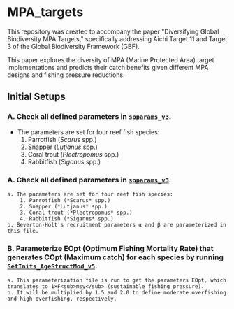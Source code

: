 # MPA_targets
This repository was created to accompany the paper "Diversifying Global Biodiversity MPA Targets," specifically addressing Aichi Target 11 and Target 3 of the Global Biodiversity Framework (GBF).

This paper explores the diversity of MPA (Marine Protected Area) target implementations and predicts their catch benefits given different MPA designs and fishing pressure reductions.

## Initial Setups
### A. Check all defined parameters in [`spparams_v3`](mains/spparams_v3.m).
- The parameters are set for four reef fish species:
    1. Parrotfish (*Scarus* spp.)
    2. Snapper (*Lutjanus* spp.)
    3. Coral trout (*Plectropomus* spp.)
    4. Rabbitfish (*Siganus* spp.)

    




### A. Check all defined parameters in [`spparams_v3`](mains/spparams_v3.m).

    a. The parameters are set for four reef fish species:
        1. Parrotfish (*Scarus* spp.)
        2. Snapper (*Lutjanus* spp.)
        3. Coral trout (*Plectropomus* spp.)
        4. Rabbitfish (*Siganus* spp.)
    b. Beverton-Holt's recruitment parameters α and β are parameterized in this file.

### B. Parameterize EOpt (Optimum Fishing Mortality Rate) that generates COpt (Maximum catch) for each species by running [`SetInits_AgeStructMod_v5`](mains/SetInits_AgeStructMod_v5.m).

    a. This parameterization file is run to get the parameters EOpt, which translates to 1×F<sub>msy</sub> (sustainable fishing pressure).
    b. It will be multiplied by 1.5 and 2.0 to define moderate overfishing and high overfishing, respectively.


